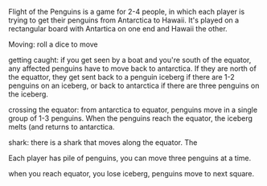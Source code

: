 Flight of the Penguins is a game for 2-4 people, in which each player is trying to get their penguins from Antarctica to Hawaii. It's played on a rectangular board with Antartica on one end and Hawaii the other.  

Moving: roll a dice to move

getting caught: if you get seen by a boat and you're south of the equator, any affected penguins have to move back to antarctica. If they are north of the equattor, they get sent back to a penguin iceberg if there are 1-2 penguins on an iceberg, or back to antarctica if there are three penguins on the iceberg.

crossing the equator: from antarctica to equator, penguins move in a single group of 1-3 penguins. When the penguins reach the equator, the iceberg melts (and returns to antarctica.

shark: there is a shark that moves along the equator.
The      

Each player has pile of penguins, you can move three penguins at a time.


when you reach equator, you lose iceberg, penguins move to next square.
